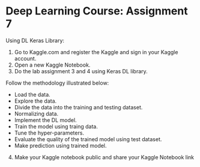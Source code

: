 # Deep Learning Course: Assignment 7
Using DL Keras Library:
  1. Go to Kaggle.com and register the Kaggle and sign in your Kaggle account.
  2. Open a new Kaggle Notebook.
  3. Do the lab assignment 3 and 4 using Keras DL library.
  
 Follow the methodology illustrated below:
   - Load the data.
   - Explore the data.
   - Divide the data into the training and testing dataset.
   - Normalizing data.
   - Implement the DL model.
   - Train the model using traing data.
   - Tune the hyper-parameters.
   - Evaluate the quality of the trained model using test dataset.
   - Make prediction using trained model.
    
  4. Make your Kaggle notebook public and share your Kaggle Notebook link
